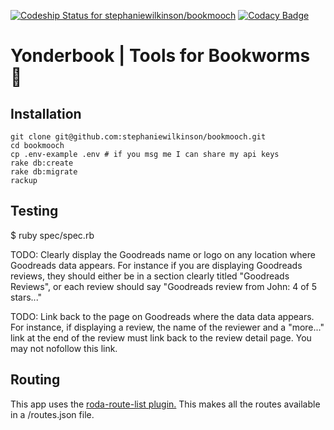 [ ![Codeship Status for stephaniewilkinson/bookmooch](https://app.codeship.com/projects/859f6a90-2275-0136-c761-0e1a22c436f6/status?branch=master)](https://app.codeship.com/projects/286021)
[![Codacy Badge](https://api.codacy.com/project/badge/Grade/b69966957416487bafd98162e8179c3b)](https://app.codacy.com/app/stephaniewilkinson/yonderbook?utm_source=github.com&utm_medium=referral&utm_content=stephaniewilkinson/yonderbook&utm_campaign=badger)

# Yonderbook | Tools for Bookworms 📒
## Installation

```
git clone git@github.com:stephaniewilkinson/bookmooch.git
cd bookmooch
cp .env-example .env # if you msg me I can share my api keys
rake db:create
rake db:migrate
rackup
```

## Testing

$ ruby spec/spec.rb

TODO: Clearly display the Goodreads name or logo on any location where Goodreads data appears. For instance if you are displaying Goodreads reviews, they should either be in a section clearly titled "Goodreads Reviews", or each review should say "Goodreads review from John: 4 of 5 stars..."

TODO: Link back to the page on Goodreads where the data data appears. For instance, if displaying a review, the name of the reviewer and a "more..." link at the end of the review must link back to the review detail page. You may not nofollow this link.

## Routing

This app uses the [roda-route-list plugin.](https://github.com/jeremyevans/roda-route_list) This makes all the routes available in a /routes.json file.
